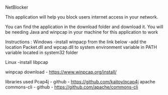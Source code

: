
NetBlocker

This application will help you block users internet access in your network.

You can find the application in the download folder and download it. You will be needing Java and winpcap in your machine
for this application to work

Instructions :
Windows
-install winpacp from the link below
-add the location Packet.dll and wpcap.dll to system environment variable in PATH variable located in system32 folder

Linux
-install libpcap

winpcap download - https://www.winpcap.org/install/


libraries used
Pcap4j - github - https://github.com/kaitoy/pcap4j
apache commons-cli - github - https://github.com/apache/commons-cli